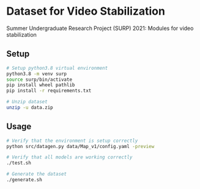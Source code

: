 # Dataset for Video Stabilization

Summer Undergraduate Research Project (SURP) 2021: Modules for video stabilization

## Setup

```bash
# Setup python3.8 virtual environment
python3.8 -m venv surp
source surp/bin/activate
pip install wheel pathlib
pip install -r requirements.txt

# Unzip dataset
unzip -u data.zip
```

## Usage

```bash
# Verify that the environment is setup correctly
python src/datagen.py data/Map_v1/config.yaml -preview

# Verify that all models are working correctly
./test.sh

# Generate the dataset
./generate.sh
```
